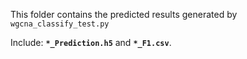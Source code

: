 This folder contains the predicted results generated by `wgcna_classify_test.py`

Include: **`*_Prediction.h5`** and **`*_F1.csv`**.

